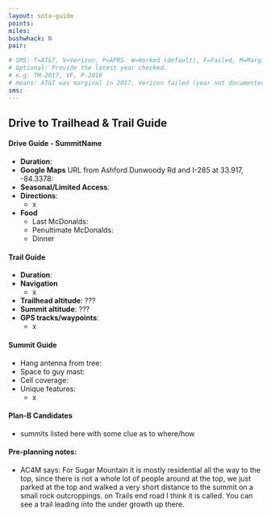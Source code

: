 ```yaml
---
layout: sota-guide
points: 
miles: 
bushwhack: N
pair: 

# SMS: T=AT&T, V=Verizon, P=APRS. W=Worked (default), F=Failed, M=Marginal (some failed).
# Optional: Provide the latest year checked.
# e.g: TM-2017, VF, P-2016
# means: AT&T was marginal in 2017, Verizon failed (year not documented), APRS worked in 2016.
sms: 
---
```

Drive to Trailhead & Trail Guide
--------------------------------------------------------
#### Drive Guide - SummitName

* **Duration**: 
* **Google Maps** URL from Ashford Dunwoody Rd and I-285 at 33.917, -84.3378: 
* **Seasonal/Limited Access**:
* **Directions**:
    * x
* **Food**
    * Last McDonalds: 
    * Penultimate McDonalds: 
    * Dinner

#### Trail Guide

* **Duration**:
* **Navigation**
    * x
* **Trailhead altitude**: ???
* **Summit altitude**: ???
* **GPS tracks/waypoints**:
    * x

#### Summit Guide

* Hang antenna from tree:
* Space to guy mast:
* Cell coverage:
* Unique features:
    * x

#### Plan-B Candidates

* summits listed here with some clue as to where/how

#### Pre-planning notes:

* AC4M says: For Sugar Mountain it is mostly residential all the way to the top, since there is not a whole lot of people around at the top, we just parked at the top and walked a very short distance to the summit on a small rock outcroppings.  on Trails end road I think it is called. You can see a trail leading into the under growth up there.
